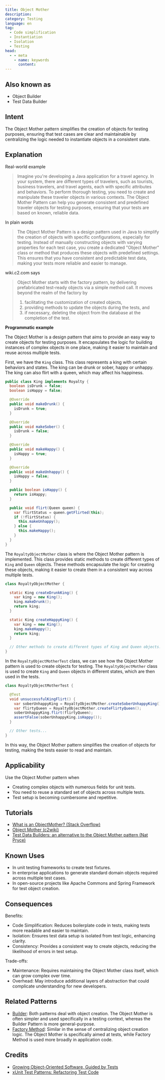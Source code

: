 ```yaml
---
title: Object Mother
description:
category: Testing
language: en
tag:
  - Code simplification
  - Instantiation
  - Isolation
  - Testing
head:
  - - meta
    - name: keywords
      content:
---
```


## Also known as

* Object Builder
* Test Data Builder

## Intent

The Object Mother pattern simplifies the creation of objects for testing purposes, ensuring that test cases are clear and maintainable by centralizing the logic needed to instantiate objects in a consistent state.

## Explanation

Real-world example

> Imagine you're developing a Java application for a travel agency. In your system, there are different types of travelers, such as tourists, business travelers, and travel agents, each with specific attributes and behaviors. To perform thorough testing, you need to create and manipulate these traveler objects in various contexts. The Object Mother Pattern can help you generate consistent and predefined traveler objects for testing purposes, ensuring that your tests are based on known, reliable data.

In plain words

> The Object Mother Pattern is a design pattern used in Java to simplify the creation of objects with specific configurations, especially for testing. Instead of manually constructing objects with varying properties for each test case, you create a dedicated "Object Mother" class or method that produces these objects with predefined settings. This ensures that you have consistent and predictable test data, making your tests more reliable and easier to manage.

wiki.c2.com says

> Object Mother starts with the factory pattern, by delivering prefabricated test-ready objects via a simple method call. It moves beyond the realm of the factory by
> 1. facilitating the customization of created objects,
> 2. providing methods to update the objects during the tests, and
> 3. if necessary, deleting the object from the database at the completion of the test.

**Programmatic example**

The Object Mother is a design pattern that aims to provide an easy way to create objects for testing purposes. It encapsulates the logic for building instances of complex objects in one place, making it easier to maintain and reuse across multiple tests.

First, we have the `King` class. This class represents a king with certain behaviors and states. The king can be drunk or sober, happy or unhappy. The king can also flirt with a queen, which may affect his happiness.

```java
public class King implements Royalty {
  boolean isDrunk = false;
  boolean isHappy = false;

  @Override
  public void makeDrunk() {
    isDrunk = true;
  }

  @Override
  public void makeSober() {
    isDrunk = false;
  }

  @Override
  public void makeHappy() {
    isHappy = true;
  }

  @Override
  public void makeUnhappy() {
    isHappy = false;
  }

  public boolean isHappy() {
    return isHappy;
  }

  public void flirt(Queen queen) {
    var flirtStatus = queen.getFlirted(this);
    if (!flirtStatus) {
      this.makeUnhappy();
    } else {
      this.makeHappy();
    }
  }
}
```

The `RoyaltyObjectMother` class is where the Object Mother pattern is implemented. This class provides static methods to create different types of `King` and `Queen` objects. These methods encapsulate the logic for creating these objects, making it easier to create them in a consistent way across multiple tests.

```java
class RoyaltyObjectMother {

  static King createDrunkKing() {
    var king = new King();
    king.makeDrunk();
    return king;
  }

  static King createHappyKing() {
    var king = new King();
    king.makeHappy();
    return king;
  }

  // Other methods to create different types of King and Queen objects...
}
```

In the `RoyaltyObjectMotherTest` class, we can see how the Object Mother pattern is used to create objects for testing. The `RoyaltyObjectMother` class is used to create `King` and `Queen` objects in different states, which are then used in the tests.

```java
class RoyaltyObjectMotherTest {

  @Test
  void unsuccessfulKingFlirt() {
    var soberUnhappyKing = RoyaltyObjectMother.createSoberUnhappyKing();
    var flirtyQueen = RoyaltyObjectMother.createFlirtyQueen();
    soberUnhappyKing.flirt(flirtyQueen);
    assertFalse(soberUnhappyKing.isHappy());
  }

  // Other tests...
}
```

In this way, the Object Mother pattern simplifies the creation of objects for testing, making the tests easier to read and maintain.

## Applicability

Use the Object Mother pattern when

* Creating complex objects with numerous fields for unit tests.
* You need to reuse a standard set of objects across multiple tests.
* Test setup is becoming cumbersome and repetitive.

## Tutorials

* [What is an ObjectMother? (Stack Overflow)](http://stackoverflow.com/questions/923319/what-is-an-objectmother)
* [Object Mother (c2wiki)](http://c2.com/cgi/wiki?ObjectMother)
* [Test Data Builders: an alternative to the Object Mother pattern (Nat Pryce)](http://www.natpryce.com/articles/000714.html)

## Known Uses

* In unit testing frameworks to create test fixtures.
* In enterprise applications to generate standard domain objects required across multiple test cases.
* In open-source projects like Apache Commons and Spring Framework for test object creation.

## Consequences

Benefits:

* Code Simplification: Reduces boilerplate code in tests, making tests more readable and easier to maintain.
* Isolation: Ensures test data setup is isolated from test logic, enhancing clarity.
* Consistency: Provides a consistent way to create objects, reducing the likelihood of errors in test setup.

Trade-offs:

* Maintenance: Requires maintaining the Object Mother class itself, which can grow complex over time.
* Overhead: May introduce additional layers of abstraction that could complicate understanding for new developers.

## Related Patterns

* [Builder](https://java-design-patterns.com/patterns/builder/): Both patterns deal with object creation. The Object Mother is often simpler and used specifically in a testing context, whereas the Builder Pattern is more general-purpose.
* [Factory Method](https://java-design-patterns.com/patterns/factory-method/): Similar in the sense of centralizing object creation logic. The Object Mother is specifically aimed at tests, while Factory Method is used more broadly in application code.

## Credits

* [Growing Object-Oriented Software, Guided by Tests](https://amzn.to/4dGfIuk)
* [xUnit Test Patterns: Refactoring Test Code](https://amzn.to/4dHGDpm)
